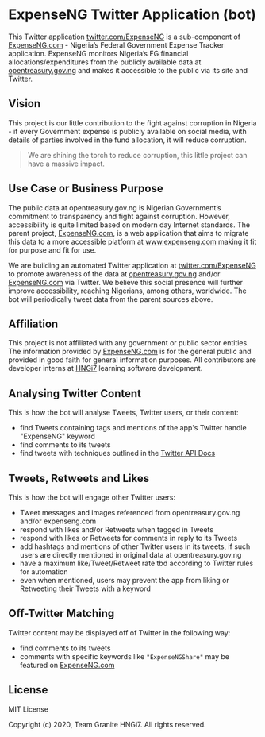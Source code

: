 # ExpenseNG Twitter Application (bot)

This Twitter application [twitter.com/ExpenseNG](https://twitter.com/expenseng) is a sub-component of [ExpenseNG.com](https://www.expenseng.com/) - Nigeria’s Federal Government Expense Tracker application. ExpenseNG monitors Nigeria’s FG financial allocations/expenditures from the publicly available data at [opentreasury.gov.ng](https://opentreasury.gov.ng/) and makes it accessible to the public via its site and Twitter.

## Vision

This project is our little contribution to the fight against corruption in Nigeria - if every Government expense is publicly available on social media, with details of parties involved in the fund allocation, it will reduce corruption.

> We are shining the torch to reduce corruption, this little project can have a massive impact.

## Use Case or Business Purpose

The public data at opentreasury.gov.ng is Nigerian Government’s commitment to transparency and fight against corruption. However, accessibility is quite limited based on modern day Internet standards. The parent project, [ExpenseNG.com](https://www.expenseng.com/), is a web application that aims to migrate this data to a more accessible platform at www.expenseng.com making it fit for purpose and fit for use.

We are building an automated Twitter application at [twitter.com/ExpenseNG](https://twitter.com/expenseng) to promote awareness of the data at [opentreasury.gov.ng](https://opentreasury.gov.ng/) and/or [ExpenseNG.com](https://www.expenseng.com/) via Twitter. We believe this social presence will further improve accessibility, reaching Nigerians, among others, worldwide. The bot will periodically tweet data from the parent sources above.

## Affiliation

This project is not affiliated with any government or public sector entities. The information provided by [ExpenseNG.com](https://www.expenseng.com/) is for the general public and provided in good faith for general information purposes. All contributors are developer interns at [HNGi7](https://hngi7.hng.tech/) learning software development.

## Analysing Twitter Content

This is how the bot will analyse Tweets, Twitter users, or their content:

- find Tweets containing tags and mentions of the app's Twitter handle "ExpenseNG" keyword
- find comments to its tweets
- find tweets with techniques outlined in the [Twitter API Docs](https://developer.twitter.com/en/docs/tutorials/consuming-streaming-data)

## Tweets, Retweets and Likes

This is how the bot will engage other Twitter users:

- Tweet messages and images referenced from opentreasury.gov.ng and/or expenseng.com
- respond with likes and/or Retweets when tagged in Tweets
- respond with likes or Retweets for comments in reply to its Tweets
- add hashtags and mentions of other Twitter users in its tweets, if such users are directly mentioned in original data at opentreasury.gov.ng
- have a maximum like/Tweet/Retweet rate tbd according to Twitter rules for automation
- even when mentioned, users may prevent the app from liking or Retweeting their Tweets with a keyword

## Off-Twitter Matching

Twitter content may be displayed off of Twitter in the following way:

- find comments to its tweets
- comments with specific keywords like `"ExpenseNGShare"` may be featured on [ExpenseNG.com](https://www.expenseng.com/)

## License

MIT License

Copyright (c) 2020, Team Granite HNGi7. All rights reserved.
